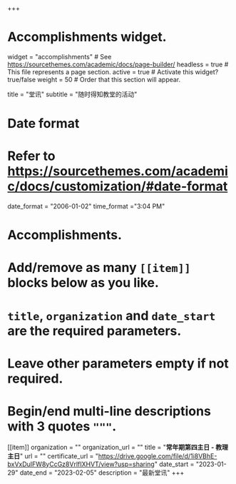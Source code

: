 +++
# Accomplishments widget.
widget = "accomplishments"  # See https://sourcethemes.com/academic/docs/page-builder/
headless = true  # This file represents a page section.
active = true  # Activate this widget? true/false
weight = 50  # Order that this section will appear.

title = "堂讯"
subtitle = "随时得知教堂的活动"

# Date format
#   Refer to https://sourcethemes.com/academic/docs/customization/#date-format
date_format = "2006-01-02"
time_format ="3:04 PM"

# Accomplishments.
#   Add/remove as many `[[item]]` blocks below as you like.
#   `title`, `organization` and `date_start` are the required parameters.
#   Leave other parameters empty if not required.
#   Begin/end multi-line descriptions with 3 quotes `"""`.

[[item]]
  organization = ""
  organization_url = ""
  title = "**常年期第四主日 - 教理主日**"
  url = ""
  certificate_url = "https://drive.google.com/file/d/1i8VBhE-bxVxDuIFW8yCcGz8VrlfIXHVT/view?usp=sharing"
  date_start = "2023-01-29"
  date_end = "2023-02-05"
  description = "最新堂讯"
+++
